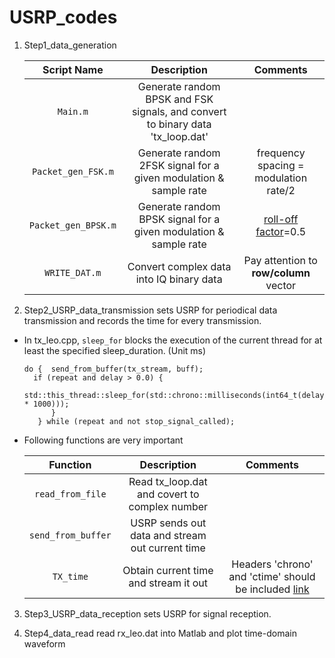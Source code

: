 # USRP_codes

1. Step1_data_generation

    |Script Name | Description | Comments|
    | :---: | :---: | :---: | 
    |  `Main.m`     |  Generate random BPSK and FSK signals, and convert to binary data 'tx_loop.dat' | |
    |  `Packet_gen_FSK.m`     |  Generate random 2FSK signal for a given modulation & sample rate  | frequency spacing = modulation rate/2|
    |  `Packet_gen_BPSK.m`    |  Generate random BPSK signal for a given modulation & sample rate  |[roll-off factor](https://en.wikipedia.org/wiki/Raised-cosine_filter#:~:text=the%20mathematical%20one.-,Roll%2Doff%20factor,is%20the%20symbol%2Drate.)=0.5|
    |  `WRITE_DAT.m`     |  Convert complex data into IQ binary data | Pay attention to **row/column** vector |

2. Step2_USRP_data_transmission sets USRP for periodical data transmission and records the time for every transmission.

  - In tx_leo.cpp, `sleep_for` blocks the execution of the current thread for at least the specified sleep_duration. (Unit ms)
       
     ```   
     do {  send_from_buffer(tx_stream, buff);
       if (repeat and delay > 0.0) {
           std::this_thread::sleep_for(std::chrono::milliseconds(int64_t(delay * 1000)));
           }
        } while (repeat and not stop_signal_called);
     ``` 
    
   - Following functions are very important

      |Function | Description | Comments|
     | :---: | :---: | :---: | 
     | `read_from_file`| Read tx_loop.dat and covert to complex number| |
     | `send_from_buffer`| USRP sends out data and stream out current time| |
     | `TX_time`| Obtain current time and stream it out|Headers 'chrono' and 'ctime' should be included [link](https://stackoverflow.com/questions/997946/how-to-get-current-time-and-date-in-c)|

3. Step3_USRP_data_reception sets USRP for signal reception.

4. Step4_data_read read rx_leo.dat into Matlab and plot time-domain waveform
